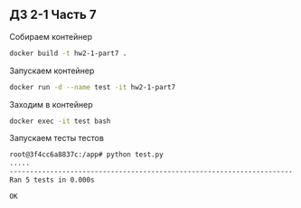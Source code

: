 ## ДЗ 2-1 Часть 7

Собираем контейнер
```bash
docker build -t hw2-1-part7 .
```

Запускаем контейнер
```bash
docker run -d --name test -it hw2-1-part7
```

Заходим в контейнер
```bash
docker exec -it test bash
```

Запускаем тесты тестов
```bash
root@3f4cc6a8837c:/app# python test.py
.....
----------------------------------------------------------------------
Ran 5 tests in 0.000s

OK
```
